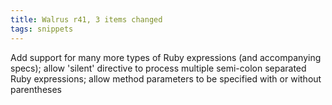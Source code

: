 ```yaml
---
title: Walrus r41, 3 items changed
tags: snippets
---
```


Add support for many more types of Ruby expressions (and accompanying specs); allow 'silent' directive to process multiple semi-colon separated Ruby expressions; allow method parameters to be specified with or without parentheses
